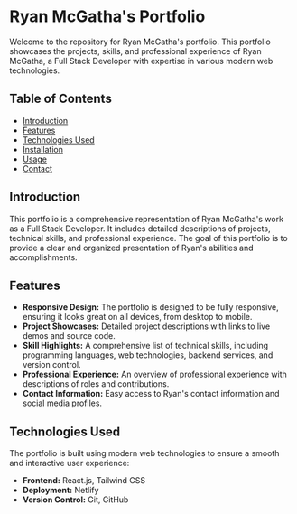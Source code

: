 # Ryan McGatha's Portfolio

Welcome to the repository for Ryan McGatha's portfolio. This portfolio showcases the projects, skills, and professional experience of Ryan McGatha, a Full Stack Developer with expertise in various modern web technologies.

## Table of Contents

- [Introduction](#introduction)
- [Features](#features)
- [Technologies Used](#technologies-used)
- [Installation](#installation)
- [Usage](#usage)
- [Contact](#contact)

## Introduction

This portfolio is a comprehensive representation of Ryan McGatha's work as a Full Stack Developer. It includes detailed descriptions of projects, technical skills, and professional experience. The goal of this portfolio is to provide a clear and organized presentation of Ryan's abilities and accomplishments.

## Features

- **Responsive Design:** The portfolio is designed to be fully responsive, ensuring it looks great on all devices, from desktop to mobile.
- **Project Showcases:** Detailed project descriptions with links to live demos and source code.
- **Skill Highlights:** A comprehensive list of technical skills, including programming languages, web technologies, backend services, and version control.
- **Professional Experience:** An overview of professional experience with descriptions of roles and contributions.
- **Contact Information:** Easy access to Ryan's contact information and social media profiles.

## Technologies Used

The portfolio is built using modern web technologies to ensure a smooth and interactive user experience:

- **Frontend:** React.js, Tailwind CSS
- **Deployment:** Netlify
- **Version Control:** Git, GitHub
